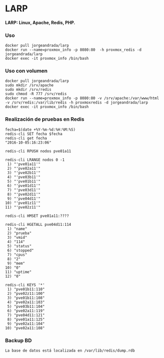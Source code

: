 # LARP
#### **LARP: Linux, Apache, Redis, PHP.**


### Uso
	docker pull jorgeandrada/larp
	docker run --name=proxmox_info -p 8080:80  -h proxmox_redis -d jorgeandrada/larp
	docker exec -it proxmox_info /bin/bash

### Uso con volumen
	docker pull jorgeandrada/larp
	sudo mkdir /srv/apache
	sudo mkdir /srv/redis
	sudo chmod -R 777 /srv/redis
	docker run --name=proxmox_info -p 8080:80 -v /srv/apache:/var/www/html -v /srv/redis:/var/lib/redis -h proxmoxredis -d jorgeandrada/larp
	docker exec -it proxmox_info /bin/bash

### Realización de pruebas en Redis

	fecha=$(date +%Y-%m-%d:%H:%M:%S)
	redis-cli SET fecha $fecha
	redis-cli get fecha
	"2016-10-05:16:23:06"

	redis-cli RPUSH nodos pve01a11
	
	redis-cli LRANGE nodos 0 -1
	 1) "'pve01a11'"
	 2) "'pve02a11'"
	 3) "'pve02b11'"
	 4) "'pve03b11'"
	 5) "'pve01b11'"
	 6) "'pve01d11'"
	 7) "'pve03d11'"
	 8) "'pve02d11'"
	 9) "'pve04d11'"
	10) "'pve01z11'"
	11) "'pve02z11'"

	redis-cli HMSET pve01a11:????
	
	redis-cli HGETALL pve04d11:114
	 1) "name"
	 2) "prueba"
	 3) "vmid"
	 4) "114"
	 5) "status"
	 6) "stopped"
	 7) "cpus"
	 8) "2"
	 9) "mem"
	10) "0"
	11) "uptime"
	12) "0"
	
	redis-cli KEYS '*'
	 1) "pve01b11:110"
	 2) "pve02z11:100"
	 3) "pve01b11:108"
	 4) "pve02a11:103"
	 5) "pve03b11:104"
	 6) "pve02a11:119"
	 7) "pve04d11:121"
	 8) "pve01a11:125"
	 9) "pve02a11:104"
	10) "pve02a11:108"


### Backup BD

	La base de datos está localizada en /var/lib/redis/dump.rdb

